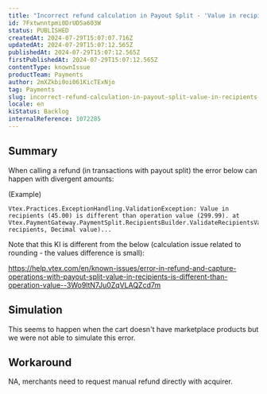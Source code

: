 ```yaml
---
title: "Incorrect refund calculation in Payout Split - 'Value in recipients * is different than operation value *.'"
id: 7Fxtwnntpmi0DrUD5a603W
status: PUBLISHED
createdAt: 2024-07-29T15:07:07.716Z
updatedAt: 2024-07-29T15:07:12.565Z
publishedAt: 2024-07-29T15:07:12.565Z
firstPublishedAt: 2024-07-29T15:07:12.565Z
contentType: knownIssue
productTeam: Payments
author: 2mXZkbi0oi061KicTExNjo
tag: Payments
slug: incorrect-refund-calculation-in-payout-split-value-in-recipients-is-different-than-operation-value
locale: en
kiStatus: Backlog
internalReference: 1072285
---
```


## Summary


When calling a refund (in transactions with payout split) the error below can happen with divergent amounts:

(Example)

    Vtex.Practices.ExceptionHandling.ValidationException: Value in recipients (45.00) is different than operation value (299.99). at Vtex.PaymentGateway.PaymentSplit.RecipientsBuilder.ValidateRecipientsValue(List`1 recipients, Decimal value)...


Note that this KI is different from the below (calculation issue related to rounding - the values difference is small):

https://help.vtex.com/en/known-issues/error-in-refund-and-capture-operations-with-payout-split-value-in-recipients-is-different-than-operation-value--3Wo9ltN7Ju0ZqVLAQZcd7m


##

## Simulation


This seems to happen when the cart doesn't have marketplace products but we were not able to simulate this error.


##

## Workaround


NA, merchants need to request manual refund directly with acquirer.






